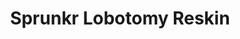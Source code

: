 ---
slug: sprunkr-lobotomy-reskin
title: Sprunkr Lobotomy Reskin
description: "Sprunkr Lobotomy Reskin is an exciting online game. Play for free directly in your browser!"
icon: /images/new_mods/Sprunkr Lobotomy Reskin.png
url: https://wowtbc.net/sprunkin/sprunkr-lobotomy-reskin/index.html
previewImage: /images/new_mods/Sprunkr Lobotomy Reskin.png
type: new mods

# SEO配置
seo:
  title: "Sprunkr Lobotomy Reskin - Play Free Online Game | Fun Browser Games"
  description: "Sprunkr Lobotomy Reskin - Play this fun online game for free in your browser. No download required!"
  ogImage: "/images/new_mods/Sprunkr Lobotomy Reskin.png"
  keywords: "sprunkr-lobotomy-reskin, online game, browser game, free game, new mods game, play online"

videoUrls:
  - https://www.youtube.com/embed/example1
  - https://www.youtube.com/embed/example2

whyPlay:
  title: "Why Play Sprunkr Lobotomy Reskin?"
  items:
    - "Immersive Gameplay: Sprunkr Lobotomy Reskin offers an engaging and immersive gaming experience that will keep you entertained for hours"
    - "Challenging Levels: Test your skills with increasingly difficult challenges and obstacles"
    - "Beautiful Graphics: Enjoy stunning visuals and smooth animations that bring the game world to life"
    - "Regular Updates: New content and features are added regularly to keep the game fresh and exciting"
    - "Free to Play: Experience all the fun without spending a penny"
    - "Community Features: Connect with other players, share strategies, and compete for high scores"
    - "Cross-Platform: Play on any device with a web browser, no downloads required"

features:
  title: "Key Features of Sprunkr Lobotomy Reskin"
  image: "/images/new_mods/Sprunkr Lobotomy Reskin.png"
  items:
    - "Intuitive Controls: Easy to learn controls make Sprunkr Lobotomy Reskin accessible for players of all skill levels"
    - "Multiple Game Modes: Enjoy various gameplay options that provide different challenges and experiences"
    - "Character Customization: Personalize your gaming experience with unique characters and items"
    - "Achievement System: Complete special tasks to earn rewards and recognition"
    - "Leaderboards: Compete with players worldwide and see who can achieve the highest scores"

characteristics:
  title: "Game Characteristics"
  image: "/images/new_mods/Sprunkr Lobotomy Reskin.png"
  items:
    - "Genre: New mods game with elements of strategy and skill"
    - "Difficulty: Suitable for both casual gamers and those seeking a challenge"
    - "Play Time: Quick sessions or extended gameplay, depending on your preference"
    - "Art Style: Vibrant and engaging visuals that enhance the gaming experience"
    - "Sound Design: Immersive audio that complements the gameplay perfectly"

info: "Sprunkr Lobotomy Reskin is an exciting online game that offers players a unique and engaging gaming experience. With its intuitive controls, stunning visuals, and challenging gameplay, Sprunkr Lobotomy Reskin provides hours of entertainment for players of all ages and skill levels. Whether you're looking for a quick gaming session during a break or an extended play session, Sprunkr Lobotomy Reskin delivers an immersive experience that will keep you coming back for more. The game features multiple levels of increasing difficulty, ensuring that players are constantly challenged as they progress. With regular updates adding new content and features, Sprunkr Lobotomy Reskin remains fresh and exciting, providing endless entertainment options for its growing community of players."

howToPlayIntro: "Welcome to Sprunkr Lobotomy Reskin! This guide will walk you through the basics and help you master the game. Whether you're a beginner or looking to improve your skills, these tips and instructions will enhance your gaming experience."

howToPlaySteps:
  - title: "Getting Started"
    description: "Begin your Sprunkr Lobotomy Reskin adventure by familiarizing yourself with the controls. Use your keyboard or mouse to navigate through the game interface. The tutorial will guide you through the basic mechanics and help you understand the objectives."
  - title: "Understanding the Objectives"
    description: "In Sprunkr Lobotomy Reskin, your main goal is to progress through levels by completing specific objectives. Each level presents unique challenges that require different strategies and approaches."
  - title: "Mastering the Controls"
    description: "Practice using the controls to improve your precision and reaction time. Sprunkr Lobotomy Reskin requires quick reflexes and strategic thinking to overcome obstacles and defeat opponents."
  - title: "Utilizing Power-ups"
    description: "Collect power-ups throughout the game to enhance your abilities and overcome difficult challenges. Each power-up offers unique advantages that can be crucial for success."
  - title: "Developing Strategies"
    description: "As you progress in Sprunkr Lobotomy Reskin, develop effective strategies for different scenarios. Analyze patterns, anticipate challenges, and adapt your approach to maximize your performance."

faq:
  title: "Frequently Asked Questions about Sprunkr Lobotomy Reskin"
  items:
    - question: "Is Sprunkr Lobotomy Reskin free to play?"
      answer: "Yes, Sprunkr Lobotomy Reskin is completely free to play directly in your web browser. No downloads or purchases are required to enjoy the full game experience."
    - question: "Can I play Sprunkr Lobotomy Reskin on mobile devices?"
      answer: "Yes, Sprunkr Lobotomy Reskin is optimized for both desktop and mobile play. You can enjoy the game on any device with a web browser and internet connection."
    - question: "Are there any in-game purchases?"
      answer: "While Sprunkr Lobotomy Reskin is free to play, there may be optional in-game purchases available for cosmetic items or additional features that don't affect core gameplay."
    - question: "How often is Sprunkr Lobotomy Reskin updated?"
      answer: "The developers regularly update Sprunkr Lobotomy Reskin with new content, features, and improvements based on player feedback and game performance."
    - question: "Can I play Sprunkr Lobotomy Reskin offline?"
      answer: "Currently, Sprunkr Lobotomy Reskin requires an internet connection to play as it's a browser-based online game."
    - question: "Is Sprunkr Lobotomy Reskin suitable for children?"
      answer: "Yes, Sprunkr Lobotomy Reskin is designed to be family-friendly and suitable for players of all ages."
    - question: "How do I report bugs or issues?"
      answer: "If you encounter any problems while playing Sprunkr Lobotomy Reskin, you can report them through the game's support page or contact the developers directly through their website."
    - question: "Still Have Questions?"
      answer: "If you have additional questions about Sprunkr Lobotomy Reskin that aren't covered in this FAQ, please visit our support center or contact our customer service team for assistance."
---